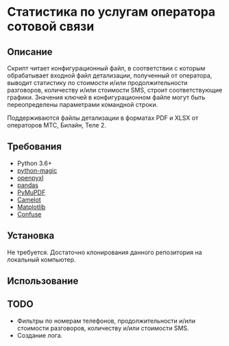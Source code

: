 # Статистика по услугам оператора сотовой связи

## Описание

Скрипт читает конфигурационный файл, в соответствии с которым
обрабатывает входной файл детализации, полученный от оператора, выводит
статистику по стоимости и/или продолжительности разговоров, количеству
и/или стоимости SMS, строит соответствующие графики. Значения ключей
в конфигурационном файле могут быть переопределены параметрами командной
строки.

Поддерживаются файлы детализации в форматах PDF и XLSX от операторов
МТС, Билайн, Теле 2.

## Требования

* Python 3.6+
* [python-magic](https://pypi.org/project/python-magic/)
* [openpyxl](https://pypi.org/project/openpyxl/)
* [pandas](https://pypi.org/project/pandas/)
* [PyMuPDF](https://pypi.org/project/PyMuPDF/)
* [Camelot](https://pypi.org/project/camelot-py/)
* [Matplotlib](https://pypi.org/project/matplotlib/)
* [Confuse](https://pypi.org/project/confuse/)

## Установка

Не требуется. Достаточно клонирования данного репозитория на локальный компьютер.

## Использование


## TODO

* Фильтры по номерам телефонов, продолжительности и/или стоимости разговоров, количеству и/или стоимости SMS.
* Создание лога.
